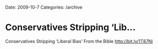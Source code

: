 Date: 2009-10-7
Categories: /archive

# Conservatives Stripping ‘Lib...

Conservatives Stripping ‘Liberal Bias’ From the Bible <a href="http://bit.ly/1T87Nj" rel="nofollow">http://bit.ly/1T87Nj</a>
